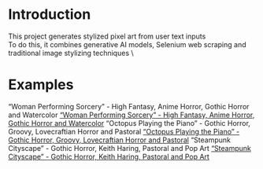 # Introduction
This project generates stylized pixel art from user text inputs \
To do this, it combines generative AI models, Selenium web scraping and traditional image stylizing techniques \

# Examples
“Woman Performing Sorcery” - High Fantasy, Anime Horror, Gothic Horror and Watercolor
[“Woman Performing Sorcery” - High Fantasy, Anime Horror, Gothic Horror and Watercolor](https://github.com/TBennur/Pixelize/blob/MAIN/sorcery.png?raw=true)
“Octopus Playing the Piano” - Gothic Horror, Groovy, Lovecraftian Horror and Pastoral
[“Octopus Playing the Piano” - Gothic Horror, Groovy, Lovecraftian Horror and Pastoral](https://github.com/TBennur/Pixelize/blob/MAIN/octopiano.png?raw=true)
“Steampunk Cityscape” - Gothic Horror, Keith Haring, Pastoral and Pop Art
[“Steampunk Cityscape” - Gothic Horror, Keith Haring, Pastoral and Pop Art](https://github.com/TBennur/Pixelize/blob/MAIN/cityscape.png?raw=true)